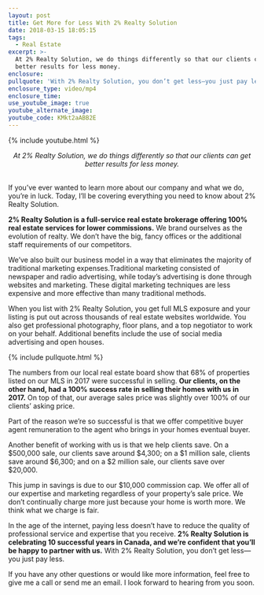 ```yaml
---
layout: post
title: Get More for Less With 2% Realty Solution
date: 2018-03-15 18:05:15
tags:
  - Real Estate
excerpt: >-
  At 2% Realty Solution, we do things differently so that our clients can get
  better results for less money.
enclosure:
pullquote: 'With 2% Realty Solution, you don’t get less—you just pay less.'
enclosure_type: video/mp4
enclosure_time:
use_youtube_image: true
youtube_alternate_image:
youtube_code: KMkt2aABB2E
---
```


{% include youtube.html %}

<center><em>At 2% Realty Solution, we do things differently so that our clients can get better results for less money.</em></center>

<center>&nbsp;</center>

If you’ve ever wanted to learn more about our company and what we do, you’re in luck. Today, I’ll be covering everything you need to know about 2% Realty Solution.&nbsp;

**2% Realty Solution is a full-service real estate brokerage offering 100% real estate services for lower commissions.** We brand ourselves as the evolution of realty. We don’t have the big, fancy offices or the additional staff requirements of our competitors.&nbsp;

We’ve also built our business model in a way that eliminates the majority of traditional marketing expenses.Traditional marketing consisted of newspaper and radio advertising, while today’s advertising is done through websites and marketing. These digital marketing techniques are less expensive and more effective than many traditional methods.&nbsp;

When you list with 2% Realty Solution, you get full MLS exposure and your listing is put out across thousands of real estate websites worldwide. You also get professional photography, floor plans, and a top negotiator to work on your behalf. Additional benefits include the use of social media advertising and open houses.

{% include pullquote.html %}

The numbers from our local real estate board show that 68% of properties listed on our MLS in 2017 were successful in selling. **Our clients, on the other hand, had a 100% success rate in selling their homes with us in 2017.** On top of that, our average sales price was slightly over 100% of our clients’ asking price.&nbsp;

Part of the reason we’re so successful is that we offer competitive buyer agent remuneration to the agent who brings in your homes eventual buyer.&nbsp;

Another benefit of working with us is that we help clients save. On a $500,000 sale, our clients save around $4,300; on a $1 million sale, clients save around $6,300; and on a $2 million sale, our clients save over $20,000.&nbsp;

This jump in savings is due to our $10,000 commission cap. We offer all of our expertise and marketing regardless of your property’s sale price. We don’t continually charge more just because your home is worth more. We think what we charge is fair.&nbsp;

In the age of the internet, paying less doesn’t have to reduce the quality of professional service and expertise that you receive. **2% Realty Solution is celebrating 10 successful years in Canada, and we’re confident that you’ll be happy to partner with us.** With 2% Realty Solution, you don’t get less—you just pay less.

If you have any other questions or would like more information, feel free to give me a call or send me an email. I look forward to hearing from you soon.<br>&nbsp;